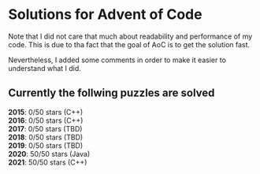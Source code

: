 # Solutions for Advent of Code
Note that I did not care that much about readability and performance of my code. 
This is due to tha fact that the goal of AoC is to get the solution fast.

Nevertheless, I added some comments in order to make it easier to understand what I did.
## Currently the follwing puzzles are solved

<b>2015</b>: 0/50 stars (C++) <br>
<b>2016</b>: 0/50 stars (C++) <br>
<b>2017</b>: 0/50 stars (TBD) <br>
<b>2018</b>: 0/50 stars (TBD) <br>
<b>2019</b>: 0/50 stars (TBD) <br>
<b>2020</b>: 50/50 stars (Java) <br>
<b>2021</b>: 50/50 stars (C++) <br>


